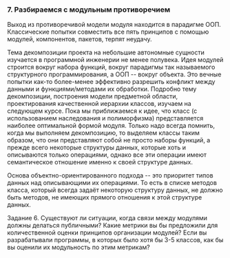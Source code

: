 ###  7. Разбираемся с модульным противоречием

Выход из противоречивой модели модуля находится в парадигме ООП. Классические попытки совместить все пять принципов с помощью модулей, компонентов, пакетов, терпят неудачу.

Тема декомпозиции проекта на небольшие автономные сущности изучается в программной инженерии не менее полувека. Идея модулей строится вокруг набора функций, вокруг парадигмы так называемого структурного программирования, а ООП -- вокруг объекта. Это вечные попытки как-то более-менее эффективно разрешить конфликт между данными и функциями/методами их обработки. Подробно тему декомпозиции, построения модели предметной области, проектирования качественной иерархии классов, изучаем на следующем курсе. Пока мы приближаемся к идее, что класс (с использованием наследования и полиморфизма) представляется наиболее оптимальной формой модуля. Только надо всегда помнить, когда мы выполняем декомпозицию, то выделяем классы таким образом, что они представляют собой не просто наборы функций, а прежде всего некоторые структуры данных, которые хоть и описываются только операциями, однако все эти операции имеют семантическое отношение именно к своей структуре данных.

Основа объектно-ориентированного подхода -- это приоритет типов данных над описывающими их операциями. То есть в списке методов класса, который всегда задаёт некоторую структуру данных, не должно быть методов, не имеющих прямого отношения к этой структуре данных.

Задание 6.
Существуют ли ситуации, когда связи между модулями должны делаться публичными?
Какие метрики вы бы предложили для количественной оценки принципов организации модулей?
Если вы разрабатывали программы, в которых было хотя бы 3-5 классов, как бы вы оценили их модульность по этим метрикам?

